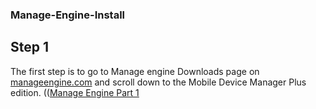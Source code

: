 ### Manage-Engine-Install

## Step 1
The first step is to go to Manage engine Downloads page on [manageengine.com](https://www.manageengine.com/products.html?pos=MEhome&loc=SecondScroll&cat=Allproducts) and scroll down to the Mobile Device Manager Plus edition. 
(([Manage Engine Part 1](https://user-images.githubusercontent.com/23139364/208325750-8c6311db-ea68-4eea-96c0-5009589e05eb.PNG)
